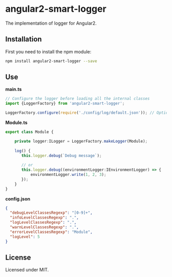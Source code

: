 # angular2-smart-logger

The implementation of logger for Angular2.

## Installation

First you need to install the npm module:
```sh
npm install angular2-smart-logger --save
```

## Use

**main.ts**
```typescript
// Configure the logger before loading all the internal classes
import {LoggerFactory} from 'angular2-smart-logger';

LoggerFactory.configure(require('./config/log/default.json')); // Optional call
```

**Module.ts**
```typescript
export class Module {

    private logger:ILogger = LoggerFactory.makeLogger(Module);
    
    log() {
       this.logger.debug(`Debug message`);
       
       // or
       this.logger.debug((environmentLogger:IEnvironmentLogger) => {
           environmentLogger.write(1, 2, 3);
       });
    }
}
```

**config.json**
```json
{
  "debugLevelClassesRegexp": "[0-9]+",
  "infoLevelClassesRegexp": ".",
  "logLevelClassesRegexp": ".",
  "warnLevelClassesRegexp": ".",
  "errorLevelClassesRegexp": "Module",
  "logLevel": 5
}
```

## License

Licensed under MIT.